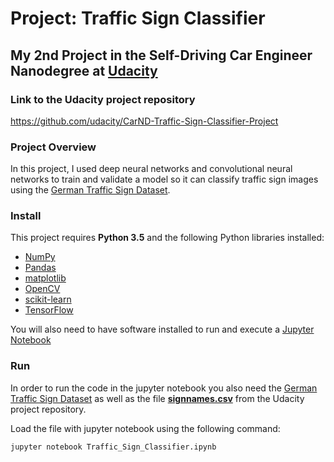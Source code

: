 # Project: Traffic Sign Classifier
## My 2nd Project in the Self-Driving Car Engineer Nanodegree at [Udacity](https://www.udacity.com/)

### Link to the Udacity project repository

https://github.com/udacity/CarND-Traffic-Sign-Classifier-Project

### Project Overview
In this project, I used deep neural networks and convolutional neural networks to train and validate a model so it can classify traffic sign images using the [German Traffic Sign Dataset](http://benchmark.ini.rub.de/?section=gtsrb&subsection=dataset).

### Install

This project requires **Python 3.5** and the following Python libraries installed:

- [NumPy](http://www.numpy.org/)
- [Pandas](http://pandas.pydata.org)
- [matplotlib](http://matplotlib.org/)
- [OpenCV](http://opencv.org/)
- [scikit-learn](http://scikit-learn.org/stable/)
- [TensorFlow](https://www.tensorflow.org/)

You will also need to have software installed to run and execute a [Jupyter Notebook](http://jupyter.org/)

### Run

In order to run the code in the jupyter notebook you also need the [German Traffic Sign Dataset](http://benchmark.ini.rub.de/?section=gtsrb&subsection=dataset) as well as the file [**signnames.csv**](https://github.com/udacity/CarND-Traffic-Sign-Classifier-Project/blob/master/signnames.csv) from the Udacity project repository.

Load the file with jupyter notebook using the following command:

```jupyter notebook Traffic_Sign_Classifier.ipynb```
